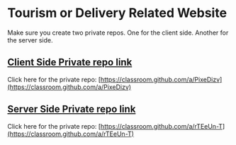 # Tourism or Delivery Related Website
Make sure you create two private repos. One for the client side. Another for the server side.

## [Client Side Private repo link](https://classroom.github.com/a/PixeDizv)
Click here for the private repo: [https://classroom.github.com/a/PixeDizv](https://classroom.github.com/a/PixeDizv)



## [Server Side Private repo link](https://classroom.github.com/a/rTEeUn-T)
Click here for the private repo: [https://classroom.github.com/a/rTEeUn-T](https://classroom.github.com/a/rTEeUn-T)
